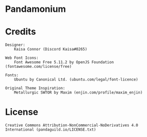 # Pandamonium

# Credits

	Designer:
		Kaisa Connor (Discord Kaisa#0265)

	Web Font Icons:
		Font Awesome Free 5.11.2 by OpenJS Foundation (fontawesome.com/license/free)

	Fonts:
		Ubuntu by Canonical Ltd. (ubuntu.com/legal/font-licence)

	Original Theme Inspiration:
		Metallurgic SWTOR by Maxim (enjin.com/profile/maxim_enjin)


# License

	Creative Commons Attribution-NonCommercial-NoDerivatives 4.0 International (pandaguild.io/LICENSE.txt)